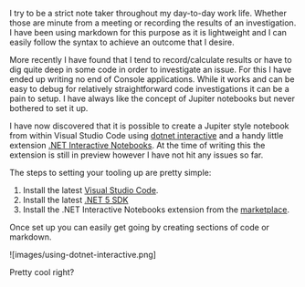 I try to be a strict note taker throughout my day-to-day work life. Whether those are minute from a meeting or recording the results of an investigation. I have been using markdown for this purpose as it is lightweight and I can easily follow the syntax to achieve an outcome that I desire.

More recently I have found that I tend to record/calculate results or have to dig quite deep in some code in order to investigate an issue. For this I have ended up writing no end of Console applications. While it works and can be easy to debug for relatively straightforward code investigations it can be a pain to setup. I have always like the concept of Jupiter notebooks but never bothered to set it up.

I have now discovered that it is possible to create a Jupiter style notebook from within Visual Studio Code using [dotnet interactive](https://github.com/dotnet/interactive) and a handy little extension [.NET Interactive Notebooks](https://marketplace.visualstudio.com/items?itemName=ms-dotnettools.dotnet-interactive-vscode). At the time of writing this the extension is still in preview however I have not hit any issues so far.

The steps to setting your tooling up are pretty simple:

1. Install the latest [Visual Studio Code](https://code.visualstudio.com/).
1. Install the latest [.NET 5 SDK](https://dotnet.microsoft.com/download/dotnet/5.0)
1. Install the .NET Interactive Notebooks extension from the [marketplace](https://marketplace.visualstudio.com/items?itemName=ms-dotnettools.dotnet-interactive-vscode).

Once set up you can easily get going by creating sections of code or markdown.

![images/using-dotnet-interactive.png]

Pretty cool right?
